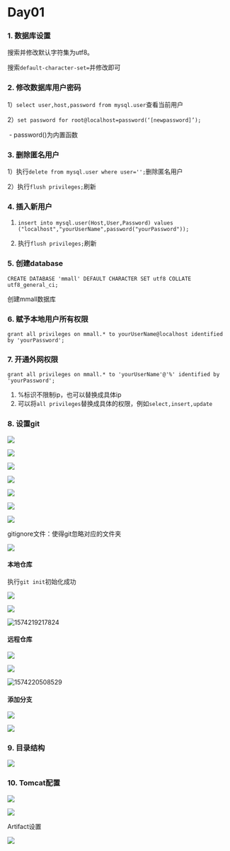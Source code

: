 # Day01

### 1. 数据库设置

搜索并修改默认字符集为utf8。

搜索`default-character-set=`并修改即可

### 2. 修改数据库用户密码

1）`select user,host,password from mysql.user`查看当前用户

2）`set password for root@localhost=password(‘[newpassword]’);`

​	- password()为内置函数

### 3. 删除匿名用户

1）执行`delete from mysql.user where user='';`删除匿名用户

2）执行`flush privileges;`刷新

### 4. 插入新用户

1) `insert into mysql.user(Host,User,Password) values ("localhost","yourUserName",password("yourPassword"));`

2) 执行`flush privileges;`刷新

### 5. 创建database

`CREATE DATABASE 'mmall' DEFAULT CHARACTER SET utf8 COLLATE utf8_general_ci;`

创建mmall数据库

### 6. 赋予本地用户所有权限

`grant all privileges on mmall.* to yourUserName@localhost identified by 'yourPassword';`

### 7. 开通外网权限

`grant all privileges on mmall.* to 'yourUserName'@'%' identified by 'yourPassword';`

1. %标识不限制ip，也可以替换成具体ip
2. 可以将`all privileges`替换成具体的权限，例如`select,insert,update`

### 8. 设置git

![](http://doze9097.top//20191120111752.png)

![](http://doze9097.top//20191120111909.png)

![](http://doze9097.top//20191120112129.png)

![](http://doze9097.top//20191120112141.png)

![](http://doze9097.top//20191120112650.png)

![](http://doze9097.top//20191120005334.png)

![](http://doze9097.top//20191120005746.png)

gitignore文件：使得git忽略对应的文件夹

![](http://doze9097.top//1574180636701.png)

#### 本地仓库

执行`git init`初始化成功

![](http://doze9097.top//20191120005902.png)

![](http://doze9097.top//20191120110605.png)

![1574219217824](C:\Users\E10S\AppData\Roaming\Typora\typora-user-images\1574219217824.png)

#### 远程仓库

![](http://doze9097.top//20191120110834.png)

![](http://doze9097.top//20191120110910.png)

![1574220508529](C:\Users\E10S\AppData\Roaming\Typora\typora-user-images\1574220508529.png)

#### 添加分支

![](http://doze9097.top//20191120121733.png)

![](http://doze9097.top//20191120121809.png)

### 9. 目录结构

![](http://doze9097.top//1574181187212.png)

### 10. Tomcat配置

![](http://doze9097.top//1574181566172.png)

![](http://doze9097.top//1574181863871.png)

Artifact设置

![](http://doze9097.top//20191120004616.png)